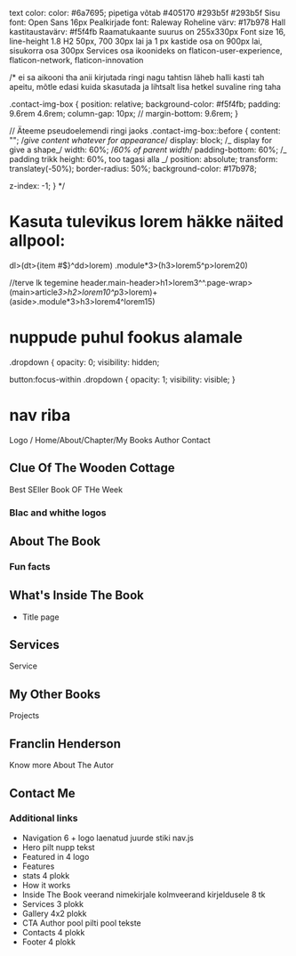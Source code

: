 text color: color: #6a7695;
pipetiga võtab #405170
#293b5f #293b5f
Sisu font: Open Sans 16px
Pealkirjade font: Raleway
Roheline värv: #17b978
Hall kastitaustavärv: #f5f4fb
Raamatukaante suurus on 255x330px
Font size 16, line-height 1.8
H2 50px, 700
30px lai ja 1 px
kastide osa on 900px lai, sisukorra osa 300px
Services osa ikoonideks on flaticon-user-experience, flaticon-network, flaticon-innovation

/\*
ei sa aikooni tha anii kirjutada ringi nagu tahtisn läheb halli kasti tah apeitu, mõtle edasi kuida skasutada ja lihtsalt lisa hetkel suvaline ring taha

.contact-img-box {
position: relative;
background-color: #f5f4fb;
padding: 9.6rem 4.6rem;
column-gap: 10px;
// margin-bottom: 9.6rem;
}

// Äteeme pseudoelemendi ringi jaoks
.contact-img-box::before {
content: ""; /_give content whatever for appearance_/
display: block; /_ display for give a shape_/
width: 60%;
/_60% of parent width_/
padding-bottom: 60%; /_ padding trikk height: 60%, too tagasi alla _/
position: absolute;
transform: translatey(-50%);
border-radius: 50%;
background-color: #17b978;

z-index: -1;
}
\*/

# Kasuta tulevikus lorem häkke näited allpool:

dl>(dt>{item #$}^dd>lorem)
.module\*3>(h3>lorem5^p>lorem20)

//terve lk tegemine
header.main-header>h1>lorem3^^.page-wrap>
(main>article*3>h2>lorem10^p*3>lorem)+
(aside>.module\*3>h3>lorem4^lorem15)

# nuppude puhul fookus alamale

.dropdown {
opacity: 0;
visibility: hidden;

button:focus-within .dropdown {
opacity: 1;
visibility: visible;
}

# nav riba

Logo / Home/About/Chapter/My Books Author Contact

## Clue Of The Wooden Cottage

Best SEller Book OF THe Week

### Blac and whithe logos

## About The Book

### Fun facts

## What's Inside The Book

- Title page

## Services

Service

## My Other Books

Projects

## Franclin Henderson

Know more About The Autor

## Contact Me

### Additional links

- Navigation 6 + logo
  laenatud juurde stiki nav.js
- Hero
  pilt nupp tekst
- Featured in 4 logo
- Features
- stats
  4 plokk
- How it works
- Inside The Book
  veerand nimekirjale kolmveerand kirjeldusele 8 tk
- Services
  3 plokk
- Gallery
  4x2 plokk
- CTA Author
  pool pilti pool tekste
- Contacts
  4 plokk
- Footer
  4 plokk

<!-- ### About The Book -->
